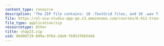 ```yaml
---
content_type: resource
description: 'The ZIP file contains: 10 .TextGrid files, and 10 .wav files.'
file: https://ol-ocw-studio-app-qa.s3.amazonaws.com/courses/6-911-transcribing-prosodic-structure-of-spoken-utterances-with-tobi-january-iap-2006/80d00729099a9f642de9fb953f6654d4_chap23.zip
file_type: application/zip
resourcetype: Other
title: chap23.zip
uid: 80d00729-099a-9f64-2de9-fb953f6654d4
---
```

